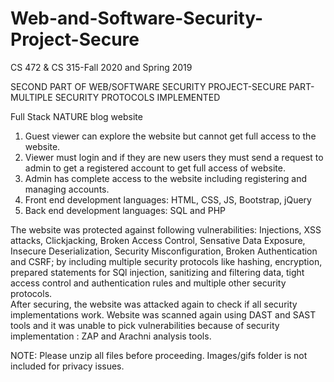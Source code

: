 # Web-and-Software-Security-Project-Secure


CS 472 & CS 315-Fall 2020 and Spring 2019 

SECOND PART OF WEB/SOFTWARE SECURITY PROJECT-SECURE PART-MULTIPLE SECURITY PROTOCOLS IMPLEMENTED 

Full Stack NATURE blog website 

1. Guest viewer can explore the website but cannot get full access to the website. 
2. Viewer must login and if they are new users they must send a request to admin to get a registered account to get full access of website. 
3. Admin has complete access to the website including registering and managing accounts. 
4. Front end development languages: HTML, CSS, JS, Bootstrap, jQuery 
5. Back end development languages: SQL and PHP

The website was protected against following vulnerabilities: Injections, XSS attacks, Clickjacking, Broken Access Control, Sensative Data Exposure, Insecure Deserialization, Security Misconfiguration, Broken Authentication and CSRF; by including multiple security protocols like hashing, encryption, prepared statements for SQl injection, sanitizing and filtering data, tight access control and authentication rules and multiple other security protocols.    
After securing, the website was attacked again to check if all security implementations work. 
Website was scanned again using DAST and SAST tools and it was unable to pick vulnerabilities because of security implementation : ZAP and Arachni analysis tools. 

NOTE: Please unzip all files before proceeding. Images/gifs folder is not included for privacy issues. 

